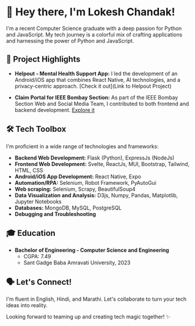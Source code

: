 # 👋 Hey there, I'm Lokesh Chandak!

I'm a recent Computer Science graduate with a deep passion for Python and JavaScript. My tech journey is a colorful mix of crafting applications and harnessing the power of Python and JavaScript.

## 🚀 Project Highlights

- **Helpout - Mental Health Support App:** I led the development of an Android/iOS app that combines React Native, AI technologies, and a privacy-centric approach. [Check it out](Link to Helpout Project)

- **Claim Portal for IEEE Bombay Section:** As part of the IEEE Bombay Section Web and Social Media Team, I contributed to both frontend and backend development. [Explore it](https://claims.ieeebombay.org)

## 🛠️ Tech Toolbox

I'm proficient in a wide range of technologies and frameworks:

- **Backend Web Development:** Flask (Python), ExpressJs (NodeJs)
- **Frontend Web Development:** Svelte, ReactJs, MUI, Bootstrap, Tailwind, HTML, CSS
- **Android/iOS App Development:** React Native, Expo
- **Automation/RPA:** Selenium, Robot Framework, PyAutoGui
- **Web scraping:** Selenium, Scrapy, BeautifulSoup4
- **Data Visualization and Analysis:** D3js, Numpy, Pandas, Matplotlib, Jupyter Notebooks
- **Databases:** MongoDB, MySQL, PostgreSQL
- **Debugging and Troubleshooting**

## 🎓 Education

- **Bachelor of Engineering - Computer Science and Engineering**
  - CGPA: 7.49
  - Sant Gadge Baba Amravati University, 2023

## 🗣️ Let's Connect!

I'm fluent in English, Hindi, and Marathi. Let's collaborate to turn your tech ideas into reality.

Looking forward to teaming up and creating tech magic together! ✨
